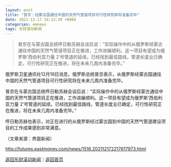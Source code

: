 ```yaml
---
layout: post
title: "普京：经蒙古国通往中国的天然气管道项目可行性研究即将准备完毕"
date: 2021-12-17 14:13:39 +0800
categories: emnews
tags: 东财滚动新闻
---
```

> 普京在与蒙古国总统呼日勒苏赫会谈后说：“实际操作中的从俄罗斯经蒙古通往中国的天然气管道项目正在推进，工作进展顺利。这一项目有望成为俄罗斯‘西伯利亚力量 2’号管道的延续。已经找到最佳路线，管道长度业已确定，可行性研究正在推进，将在未来几周内准备完毕。”

<p>俄罗斯卫星通讯社12月16日消息，俄罗斯总统普京表示，从俄罗斯经蒙古国通往中国的天然气管道项目可行性研究将在未来几周内准备完毕。</p><p>普京在与蒙古国总统呼日勒苏赫会谈后说：“实际操作中的从俄罗斯经蒙古通往中国的天然气管道项目正在推进，工作进展顺利。这一项目有望成为俄罗斯‘西伯利亚力量 2’号管道的延续。已经找到最佳路线，管道长度业已确定，可行性研究正在推进，将在未来几周内准备完毕。”</p><p>呼日勒苏赫也表示，对正在进行的从俄罗斯经过蒙古国到中国的天然气管道建设项目的工作成果感到非常满意。</p><p class="em_media">（文章来源：界面新闻）</p>

<http://futures.eastmoney.com/news/1516,202112172217617973.html>

[返回东财滚动新闻](//finews.withounder.com/emnews/)｜[返回首页](//finews.withounder.com/)